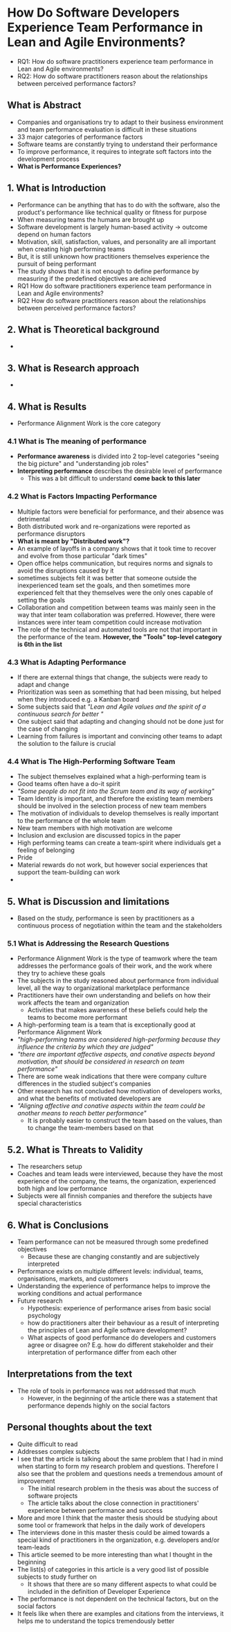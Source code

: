 # How Do Software Developers Experience Team Performance in Lean and Agile Environments?

- RQ1: How do software practitioners experience team performance in Lean and Agile environments?
- RQ2: How do software practitioners reason about the relationships between perceived performance factors?

## What is Abstract

- Companies and organisations try to adapt to their business environment and team performance evaluation is difficult in these situations
- 33 major categories of performance factors
- Software teams are constantly trying to understand their performance
- To improve performance, it requires to integrate soft factors into the development process
- **What is Performance Experiences?**

## 1. What is Introduction

- Performance can be anything that has to do with the software, also the product's performance like technical quality or fitness for purpose
- When measuring teams the humans are brought up
- Software development is largely human-based activity -> outcome depend on human factors
- Motivation, skill, satisfaction, values, and personality are all important when creating high performing teams 
- But, it is still unknown how practitioners themselves experience the pursuit of being performant
- The study shows that it is not enough to define performance by measuring if the predefined objectives are achieved
- RQ1 How do software practitioners experience team performance in Lean and Agile environments?
- RQ2 How do software practitioners reason about the relationships between perceived performance factors?

## 2. What is Theoretical background

- 

## 3. What is Research approach

-

## 4. What is Results

- Performance Alignment Work is the core category

### 4.1 What is The meaning of performance

- **Performance awareness** is divided into 2 top-level categories "seeing the big picture" and "understanding job roles"
- **Interpreting performance** describes the desirable level of performance
  - This was a bit difficult to understand **come back to this later**

### 4.2 What is Factors Impacting Performance

- Multiple factors were beneficial for performance, and their absence was detrimental
- Both distributed work and re-organizations were reported as performance disruptors
- **What is meant by "Distributed work"?**
- An example of layoffs in a company shows that it took time to recover and evolve from those particular "dark times"
- Open office helps communication, but requires norms and signals to avoid the disruptions caused by it
- sometimes subjects felt it was better that someone outside the inexperienced team set the goals, and then sometimes more experienced felt that they themselves were the only ones capable of setting the goals
- Collaboration and competition between teams was mainly seen in the way that inter team collaboration was preferred. However, there were instances were inter team competition could increase motivation
- The role of the technical and automated tools are not that important in the performance of the team. **However, the "Tools" top-level category is 6th in the list**

### 4.3 What is Adapting Performance

- If there are external things that change, the subjects were ready to adapt and change
- Prioritization was seen as something that had been missing, but helped when they introduced e.g. a Kanban board
- Some subjects said that *"Lean and Agile values and the spirit of a continuous search for better "*
- One subject said that adapting and changing should not be done just for the case of changing
- Learning from failures is important and convincing other teams to adapt the solution to the failure is crucial

### 4.4 What is The High-Performing Software Team

- The subject themselves explained what a high-performing team is
- Good teams often have a do-it spirit
- *"Some people do not fit into the Scrum team and its way of working"*
- Team Identity is important, and therefore the existing team members should be involved in the selection process of new team members 
- The motivation of individuals to develop themselves is really important to the performance of the whole team
- New team members with high motivation are welcome
- Inclusion and exclusion are discussed topics in the paper
- High performing teams can create a team-spirit where individuals get a feeling of belonging
- Pride
- Material rewards do not work, but however social experiences that support the team-building can work
- 

## 5. What is Discussion and limitations

- Based on the study, performance is seen by practitioners as a continuous process of negotiation within the team and the stakeholders

### 5.1 What is Addressing the Research Questions

- Performance Alignment Work is the type of teamwork where the team addresses the performance goals of their work, and the work where they try to achieve these goals
- The subjects in the study reasoned about performance from individual level, all the way to organizational marketplace performance
- Practitioners have their own understanding and beliefs on how their work affects the team and organization
  - Activities that makes awareness of these beliefs could help the teams to become more performant
- A high-performing team is a team that is exceptionally good at Performance Alignment Work
- *"high-performing teams are considered high-performing because they influence the criteria by which they are judged"*
- *"there are important affective aspects, and conative aspects beyond motivation, that should be considered in research on team performance"*
- There are some weak indications that there were company culture differences in the studied subject's companies
- Other research has not concluded how motivation of developers works, and what the benefits of motivated developers are
- *"Aligning affective and conative aspects within the team could be another means to reach better performance"*
  - It is probably easier to construct the team based on the values, than to change the team-members based on that

## 5.2. What is Threats to Validity

- The researchers setup
- Coaches and team leads were interviewed, because they have the most experience of the company, the teams, the organization, experienced both high and low performance
- Subjects were all finnish companies and therefore the subjects have special characteristics

## 6. What is Conclusions

- Team performance can not be measured through some predefined objectives
  - Because these are changing constantly and are subjectively interpreted
- Performance exists on multiple different levels: individual, teams, organisations, markets, and customers
- Understanding the experience of performance helps to improve the working conditions and actual performance
- Future research
  - Hypothesis: experience of performance arises from basic social psychology
  - how do practitioners alter their behaviour as a result of interpreting the principles of Lean and Agile software development?
  - What aspects of good performance do developers and customers agree or disagree on? E.g. how do different stakeholder and their interpretation of performance differ from each other

## Interpretations from the text

- The role of tools in performance was not addressed that much
  - However, in the beginning of the article there was a statement that performance depends highly on the social factors

## Personal thoughts about the text

- Quite difficult to read
- Addresses complex subjects
- I see that the article is talking about the same problem that I had in mind when starting to form my research problem and questions. Therefore I also see that the problem and questions needs a tremendous amount of improvement
  - The initial research problem in the thesis was about the success of software projects
  - The article talks about the close connection in practitioners' experience between performance and success
- More and more I think that the master thesis should be studying about some tool or framework that helps in the daily work of developers
- The interviews done in this master thesis could be aimed towards a special kind of practitioners in the organization, e.g. developers and/or team-leads
- This article seemed to be more interesting than what I thought in the beginning
- The list(s) of categories in this article is a very good list of possible subjects to study further on
  - It shows that there are so many different aspects to what could be included in the definition of Developer Experience
- The performance is not dependent on the technical factors, but on the social factors
- It feels like when there are examples and citations from the interviews, it helps me to understand the topics tremendously better